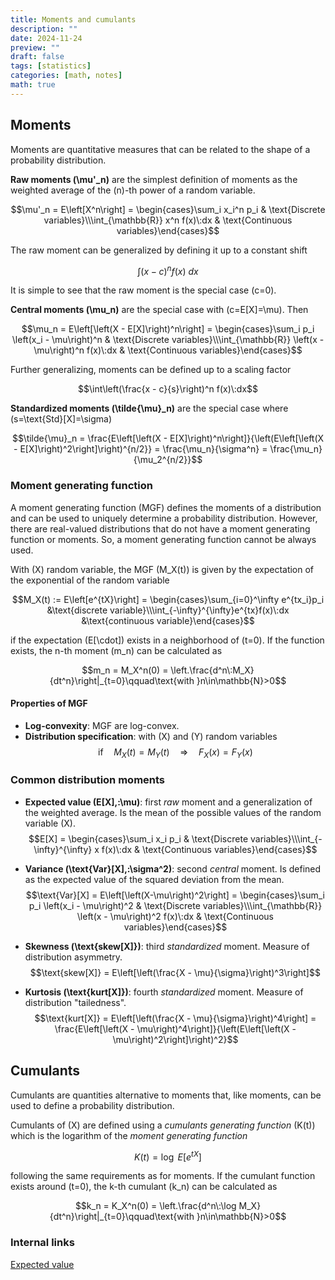 ```yaml
---
title: Moments and cumulants
description: ""
date: 2024-11-24
preview: ""
draft: false
tags: [statistics]
categories: [math, notes]
math: true
---
```


## Moments

Moments are quantitative measures that can be related to the shape of a probability distribution.

**Raw moments \(\mu'_n\)** are the simplest definition of moments as the weighted average of the \(n\)-th power of a random variable.

$$\mu'_n = E\left[X^n\right] = \begin{cases}\sum_i x_i^n p_i & \text{Discrete variables}\\\int_{\mathbb{R}} x^n f(x)\:dx & \text{Continuous variables}\end{cases}$$

The raw moment can be generalized by defining it up to a constant shift

$$\int\left(x - c\right)^n f(x)\:dx$$

It is simple to see that the raw moment is the special case \(c=0\).

**Central moments \(\mu_n\)** are the special case with \(c=E[X]=\mu\). Then

$$\mu_n = E\left[\left(X - E[X]\right)^n\right] = \begin{cases}\sum_i p_i \left(x_i - \mu\right)^n & \text{Discrete variables}\\\int_{\mathbb{R}} \left(x - \mu\right)^n f(x)\:dx & \text{Continuous variables}\end{cases}$$

Further generalizing, moments can be defined up to a scaling factor

$$\int\left(\frac{x - c}{s}\right)^n f(x)\:dx$$

**Standardized moments \(\tilde{\mu}_n\)** are the special case where \(s=\text{Std}[X]=\sigma\)

$$\tilde{\mu}_n = \frac{E\left[\left(X - E[X]\right)^n\right]}{\left(E\left[\left(X - E[X]\right)^2\right]\right)^{n/2}} = \frac{\mu_n}{\sigma^n} = \frac{\mu_n}{\mu_2^{n/2}}$$

### Moment generating function

A moment generating function (MGF) defines the moments of a distribution and can be used to uniquely determine a probability distribution. However, there are real-valued distributions that do not have a moment generating function or moments. So, a moment generating function cannot be always used.

With \(X\) random variable, the MGF \(M_X(t)\) is given by the expectation of the exponential of the random variable

$$M_X(t) := E\left[e^{tX}\right] = \begin{cases}\sum_{i=0}^\infty e^{tx_i}p_i &\text{discrete variable}\\\int_{-\infty}^{\infty}e^{tx}f(x)\:dx &\text{continuous variable}\end{cases}$$

if the expectation \(E[\cdot]\) exists in a neighborhood of \(t=0\). If the function exists, the n-th moment \(m_n\) can be calculated as

$$m_n = M_X^n(0) = \left.\frac{d^n\:M_X}{dt^n}\right|_{t=0}\qquad\text{with }n\in\mathbb{N}>0$$

#### Properties of MGF

- **Log-convexity**: MGF are log-convex.
- **Distribution specification**: with \(X\) and \(Y\) random variables
  $$\text{if}\quad M_X(t)=M_Y(t)\quad\Longrightarrow\quad F_X(x)=F_Y(x)$$

### Common distribution moments

- **Expected value \(E[X],\:\mu\)**: first _raw_ moment and a generalization of the weighted average. Is the mean of the possible values of the random variable \(X\).
  $$E[X] = \begin{cases}\sum_i x_i p_i & \text{Discrete variables}\\\int_{-\infty}^{\infty} x f(x)\:dx & \text{Continuous variables}\end{cases}$$

- **Variance \(\text{Var}[X],\:\sigma^2\)**: second _central_ moment. Is defined as the expected value of the squared deviation from the mean.
  $$\text{Var}[X] = E\left[\left(X-\mu\right)^2\right] = \begin{cases}\sum_i p_i \left(x_i - \mu\right)^2 & \text{Discrete variables}\\\int_{\mathbb{R}} \left(x - \mu\right)^2 f(x)\:dx & \text{Continuous variables}\end{cases}$$

- **Skewness \(\text{skew[X]}\)**: third _standardized_ moment. Measure of distribution asymmetry.
  $$\text{skew[X]} = E\left[\left(\frac{X - \mu}{\sigma}\right)^3\right]$$

- **Kurtosis \(\text{kurt[X]}\)**: fourth _standardized_ moment. Measure of distribution "tailedness".
  $$\text{kurt[X]} = E\left[\left(\frac{X - \mu}{\sigma}\right)^4\right] = \frac{E\left[\left(X - \mu\right)^4\right]}{\left(E\left[\left(X - \mu\right)^2\right]\right)^2}$$

## Cumulants

Cumulants are quantities alternative to moments that, like moments, can be used to define a probability distribution.

Cumulants of \(X\) are defined using a _cumulants generating function_ \(K(t)\) which is the logarithm of the _moment generating function_

$$K(t)=\log\:E\left[e^{tX}\right]$$

following the same requirements as for moments. If the cumulant function exists around \(t=0\), the k-th cumulant \(k_n\) can be calculated as

$$k_n = K_X^n(0) = \left.\frac{d^n\:\log M_X}{dt^n}\right|_{t=0}\qquad\text{with }n\in\mathbb{N}>0$$

### Internal links

[Expected value](/notes/expected-value)
